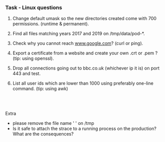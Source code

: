 ### Task - Linux questions 

1. Change default umask so the new directories created come with 700 permissions. (runtime & permanent).

2. Find all files matching years 2017 and 2019 on /tmp/data/pod-*.

3. Check why you cannot reach www.google.com? (curl or ping).

4. Export a certificate from a website and create your own .crt or .pem ? (tip: using openssl).

5. Drop all connections going out to bbc.co.uk (whichever ip it is) on port 443 and test.

6. List all user ids which are lower than 1000 using preferably one-line command. (tip: using awk)

<br><br>

Extra
- please remove the file name '   ' on /tmp
- Is it safe to attach the strace to a running process on the production? What are the consequences?
